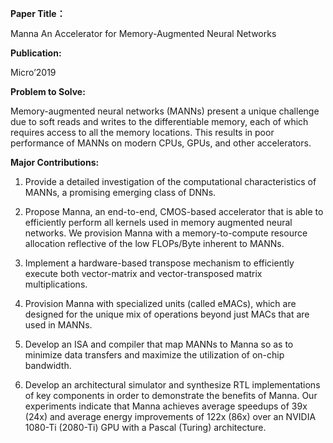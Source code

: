 **Paper Title：**

Manna An Accelerator for Memory-Augmented Neural Networks

**Publication:**

Micro’2019

**Problem to Solve:**

Memory-augmented neural networks (MANNs) present a unique challenge due to soft
reads and writes to the differentiable memory, each of which requires access to
all the memory locations. This results in poor performance of MANNs on modern
CPUs, GPUs, and other accelerators.

**Major Contributions:**

1.  Provide a detailed investigation of the computational characteristics of
    MANNs, a promising emerging class of DNNs.

2.  Propose Manna, an end-to-end, CMOS-based accelerator that is able to
    efficiently perform all kernels used in memory augmented neural networks. We
    provision Manna with a memory-to-compute resource allocation reflective of
    the low FLOPs/Byte inherent to MANNs.

3.  Implement a hardware-based transpose mechanism to efficiently execute both
    vector-matrix and vector-transposed matrix multiplications.

4.  Provision Manna with specialized units (called eMACs), which are designed
    for the unique mix of operations beyond just MACs that are used in MANNs.

5.  Develop an ISA and compiler that map MANNs to Manna so as to minimize data
    transfers and maximize the utilization of on-chip bandwidth.

6.  Develop an architectural simulator and synthesize RTL implementations of key
    components in order to demonstrate the benefits of Manna. Our experiments
    indicate that Manna achieves average speedups of 39x (24x) and average
    energy improvements of 122x (86x) over an NVIDIA 1080-Ti (2080-Ti) GPU with
    a Pascal (Turing) architecture.

